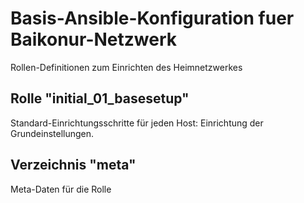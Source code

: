 # Basis-Ansible-Konfiguration fuer Baikonur-Netzwerk
Rollen-Definitionen zum Einrichten des Heimnetzwerkes

## Rolle "initial_01_basesetup"
Standard-Einrichtungsschritte für jeden Host: Einrichtung der Grundeinstellungen.

## Verzeichnis "meta"
Meta-Daten für die Rolle
